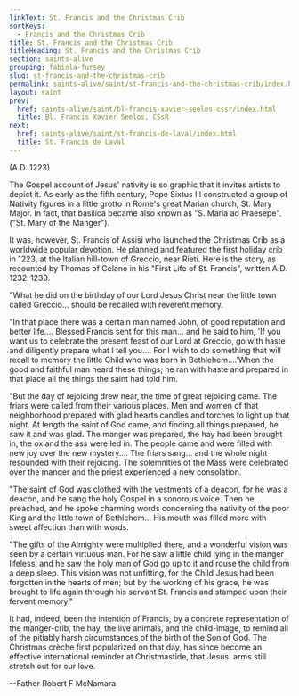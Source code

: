 ```yaml
---
linkText: St. Francis and the Christmas Crib
sortKeys:
  - Francis and the Christmas Crib
title: St. Francis and the Christmas Crib
titleHeading: St. Francis and the Christmas Crib
section: saints-alive
grouping: fabiola-fursey
slug: st-francis-and-the-christmas-crib
permalink: saints-alive/saint/st-francis-and-the-christmas-crib/index.html
layout: saint
prev:
  href: saints-alive/saint/bl-francis-xavier-seelos-cssr/index.html
  title: Bl. Francis Xavier Seelos, CSsR
next:
  href: saints-alive/saint/st-francis-de-laval/index.html
  title: St. Francis de Laval
---
```

(A.D. 1223)

The Gospel account of Jesus' nativity is so graphic that it invites artists to depict it. As early as the fifth century, Pope Sixtus III constructed a group of Nativity figures in a little grotto in Rome's great Marian church, St. Mary Major. In fact, that basilica became also known as "S. Maria ad Praesepe". ("St. Mary of the Manger").

It was, however, St. Francis of Assisi who launched the Christmas Crib as a worldwide popular devotion. He planned and featured the first holiday crib in 1223, at the Italian hill-town of Greccio, near Rieti. Here is the story, as recounted by Thomas of Celano in his "First Life of St. Francis", written A.D. 1232-1239.

"What he did on the birthday of our Lord Jesus Christ near the little town called Greccio... should be recalled with reverent memory.

"In that place there was a certain man named John, of good reputation and better life.... Blessed Francis sent for this man... and he said to him, 'If you want us to celebrate the present feast of our Lord at Greccio, go with haste and diligently prepare what I tell you.... For I wish to do something that will recall to memory the little Child who was born in Bethlehem....'When the good and faithful man heard these things, he ran with haste and prepared in that place all the things the saint had told him.

"But the day of rejoicing drew near, the time of great rejoicing came. The friars were called from their various places. Men and women of that neighborhood prepared with glad hearts candles and torches to light up that night. At length the saint of God came, and finding all things prepared, he saw it and was glad. The manger was prepared, the hay had been brought in, the ox and the ass were led in. The people came and were filled with new joy over the new mystery.... The friars sang... and the whole night resounded with their rejoicing. The solemnities of the Mass were celebrated over the manger and the priest experienced a new consolation.

"The saint of God was clothed with the vestments of a deacon, for he was a deacon, and he sang the holy Gospel in a sonorous voice. Then he preached, and he spoke charming words concerning the nativity of the poor King and the little town of Bethlehem... His mouth was filled more with sweet affection than with words.

"The gifts of the Almighty were multiplied there, and a wonderful vision was seen by a certain virtuous man. For he saw a little child lying in the manger lifeless, and he saw the holy man of God go up to it and rouse the child from a deep sleep. This vision was not unfitting, for the Child Jesus had been forgotten in the hearts of men; but by the working of his grace, he was brought to life again through his servant St. Francis and stamped upon their fervent memory."

It had, indeed, been the intention of Francis, by a concrete representation of the manger-crib, the hay, the live animals, and the child-image, to remind all of the pitiably harsh circumstances of the birth of the Son of God. The Christmas crèche first popularized on that day, has since become an effective international reminder at Christmastide, that Jesus' arms still stretch out for our love.

\--Father Robert F McNamara